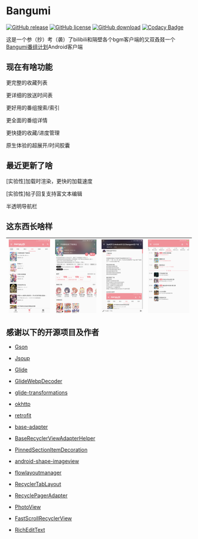 # Bangumi
[![GitHub release](https://img.shields.io/github/release/ekibun/Bangumi.svg)](https://github.com/ekibun/Bangumi/releases)
[![GitHub license](https://img.shields.io/github/license/ekibun/Bangumi.svg)](https://github.com/ekibun/Bangumi)
[![GitHub download](https://img.shields.io/github/downloads/ekibun/Bangumi/total.svg)](https://github.com/ekibun/Bangumi/releases)
[![Codacy Badge](https://api.codacy.com/project/badge/Grade/5ece30aa9efd456ea07f96fff1a914c5)](https://www.codacy.com/manual/ekibun/Bangumi?utm_source=github.com&amp;utm_medium=referral&amp;utm_content=ekibun/Bangumi&amp;utm_campaign=Badge_Grade)

这是一个参（抄）考（袭）了bilibili和隔壁各个bgm客户端的又双叒叕一个[Bangumi番组计划](https://bgm.tv)Android客户端

## 现在有啥功能

更完整的收藏列表

更详细的放送时间表

更好用的番组搜索/索引

更全面的番组详情

更快捷的收藏/进度管理

原生体验的超展开/时间胶囊

## 最近更新了啥

\[实验性]加载时渲染，更快的加载速度

\[实验性]帖子回复支持富文本编辑

半透明导航栏

## 这东西长啥样

| ![](./images/prev1.png) | ![](./images/prev2.png) | ![](./images/prev3.png) | ![](./images/prev4.png) |
| ---- | ---- | ---- | ---- |

## 感谢以下的开源项目及作者

-   [Gson](https://github.com/google/gson)

-   [Jsoup](https://jsoup.org/)

-   [Glide](https://github.com/bumptech/glide)

-   [GlideWebpDecoder](https://github.com/zjupure/GlideWebpDecoder)

-   [glide-transformations](https://github.com/wasabeef/glide-transformations)

-   [okhttp](https://github.com/square/okhttp)

-   [retrofit](https://github.com/square/retrofit)

-   [base-adapter](https://github.com/hongyangAndroid/baseAdapter)

-   [BaseRecyclerViewAdapterHelper](https://github.com/CymChad/BaseRecyclerViewAdapterHelper)

-   [PinnedSectionItemDecoration](https://github.com/oubowu/PinnedSectionItemDecoration)

-   [android-shape-imageview](https://github.com/siyamed/android-shape-imageview)

-   [flowlayoutmanager](https://github.com/xiaofeng-han/AndroidLibs/tree/master/flowlayoutmanager)

-   [RecyclerTabLayout](https://github.com/nshmura/RecyclerTabLayout)

-   [RecyclePagerAdapter](https://github.com/AlexMofer/RecyclePagerAdapter)

-   [PhotoView](https://github.com/chrisbanes/PhotoView)

-   [FastScrollRecyclerView](https://github.com/timusus/RecyclerView-FastScroll)

-   [RichEditText](https://github.com/awarmisland/RichEditText)
